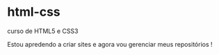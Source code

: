 # html-css
 curso de HTML5 e CSS3

 Estou apredendo a criar sites e agora vou gerenciar meus repositórios ! 
